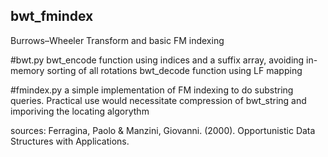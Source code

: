 ## bwt_fmindex
Burrows–Wheeler Transform and basic FM indexing 

#bwt.py
bwt_encode function using indices and a suffix array, avoiding in-memory sorting of all rotations
bwt_decode function using LF mapping

#fmindex.py
a simple implementation of FM indexing to do substring queries. Practical use would necessitate compression of bwt_string and imporiving the locating algorythm

sources:
Ferragina, Paolo & Manzini, Giovanni. (2000). Opportunistic Data Structures with Applications.

